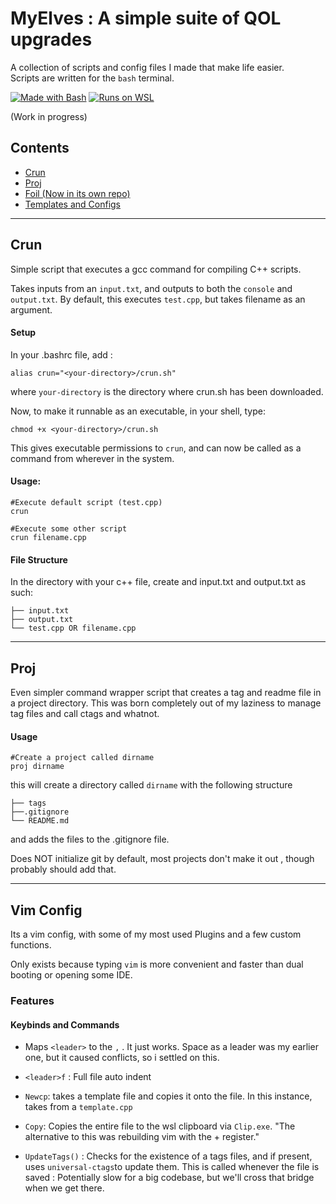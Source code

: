 # MyElves : A simple suite of QOL upgrades
A collection of scripts and config files I made that make life easier.   
Scripts are written for the `bash`  terminal.

[![Made with Bash](https://img.shields.io/badge/Made%20with-Bash-blue.svg)]()
[![Runs on WSL](https://img.shields.io/badge/Platform-WSL-lightgrey.svg)]()

(Work in progress)
## Contents 
- [Crun](#Crun)
- [Proj](#Proj)
- [Foil (Now in its own repo)](https://github.com/Washiki/foil)
- [Templates and Configs](###-template)  

---
## Crun
Simple script that executes a gcc command for compiling C++ scripts. 

Takes inputs from an `input.txt`, and outputs to both the `console` and `output.txt`.
By default, this executes `test.cpp`, but takes filename as an argument. 

#### Setup
In your .bashrc file, add : 
```
alias crun="<your-directory>/crun.sh"
```
where `your-directory` is the directory where crun.sh has been downloaded.

Now, to make it runnable as an executable, in your shell, type:
```
chmod +x <your-directory>/crun.sh
```
This gives executable permissions to 	`crun`, and can now be called as a command from wherever in the system.


#### Usage:
```
#Execute default script (test.cpp)
crun 

#Execute some other script 
crun filename.cpp
```
#### File Structure
In the directory with your c++ file, create and input.txt and output.txt as such:
```
├── input.txt
├── output.txt
└── test.cpp OR filename.cpp
```

---
## Proj
Even simpler command wrapper script that creates a tag and readme file in a project directory. 
This was born completely out of my laziness to manage tag files and call ctags and whatnot. 

#### Usage
```
#Create a project called dirname
proj dirname
```

this will create a directory called `dirname` with the following structure
```
├── tags
├──.gitignore
└── README.md
```
and adds the files to the .gitignore file. 

Does NOT initialize git by default, most projects don't make it out , though probably should add that. 

---
## Vim Config 
Its a vim config, with some of my most used Plugins  and a few custom functions. 

Only exists because typing `vim` is more convenient and faster than dual booting or opening some IDE.

### Features 

#### Keybinds and Commands
- Maps `<leader>` to the `,` .
	 It just works. Space as a leader was my earlier one, but it caused conflicts, so i settled on this.

- `<leader>f` : Full file auto indent 

- `Newcp`: takes a template file and copies it onto the file. In this instance, takes from a `template.cpp`

- `Copy`: Copies the entire file to the wsl clipboard via `Clip.exe`. 
	"The alternative to this was rebuilding vim with the + register."

- `UpdateTags()` : Checks for the existence of a tags files, and if present, uses `universal-ctags`to update them. This is called whenever the file is saved : Potentially slow for a big codebase, but we'll cross that bridge when we get there. 


